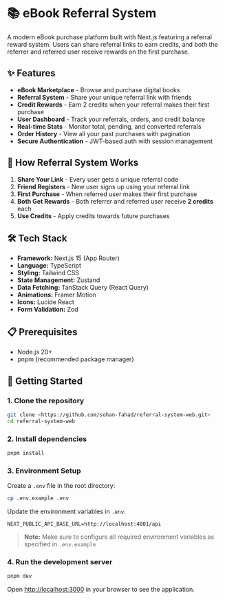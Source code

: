 # 📚 eBook Referral System

A modern eBook purchase platform built with Next.js featuring a referral reward system. Users can share referral links to earn credits, and both the referrer and referred user receive rewards on the first purchase.

## ✨ Features

- **eBook Marketplace** - Browse and purchase digital books
- **Referral System** - Share your unique referral link with friends
- **Credit Rewards** - Earn 2 credits when your referral makes their first purchase
- **User Dashboard** - Track your referrals, orders, and credit balance
- **Real-time Stats** - Monitor total, pending, and converted referrals
- **Order History** - View all your past purchases with pagination
- **Secure Authentication** - JWT-based auth with session management

## 🎁 How Referral System Works

1. **Share Your Link** - Every user gets a unique referral code
2. **Friend Registers** - New user signs up using your referral link
3. **First Purchase** - When referred user makes their first purchase
4. **Both Get Rewards** - Both referrer and referred user receive **2 credits** each
5. **Use Credits** - Apply credits towards future purchases

## 🛠️ Tech Stack

- **Framework:** Next.js 15 (App Router)
- **Language:** TypeScript
- **Styling:** Tailwind CSS
- **State Management:** Zustand
- **Data Fetching:** TanStack Query (React Query)
- **Animations:** Framer Motion
- **Icons:** Lucide React
- **Form Validation:** Zod

## 📋 Prerequisites

- Node.js 20+ 
- pnpm (recommended package manager)

## 🚀 Getting Started

### 1. Clone the repository

```bash
git clone <https://github.com/sohan-fahad/referral-system-web.git>
cd referral-system-web
```

### 2. Install dependencies

```bash
pnpm install
```

### 3. Environment Setup

Create a `.env` file in the root directory:

```bash
cp .env.example .env
```

Update the environment variables in `.env`:

```env
NEXT_PUBLIC_API_BASE_URL=http://localhost:4001/api
```

> **Note:** Make sure to configure all required environment variables as specified in `.env.example`

### 4. Run the development server

```bash
pnpm dev
```

Open [http://localhost:3000](http://localhost:3000) in your browser to see the application.




